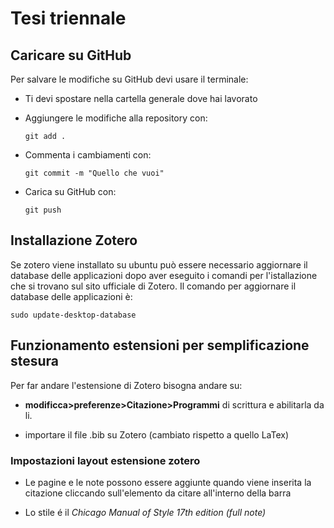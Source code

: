 # Tesi triennale
## Caricare su GitHub
Per salvare le modifiche su GitHub devi usare il terminale:

- Ti devi spostare nella cartella generale dove hai lavorato

- Aggiungere le modifiche alla repository con:

    ```shell
    git add .
    ```    
- Commenta i cambiamenti con:
    ```shell
    git commit -m "Quello che vuoi"
    ```
- Carica su GitHub con:
    ```shell
    git push
    ```
## Installazione Zotero
Se zotero viene installato su ubuntu può essere necessario aggiornare il database delle applicazioni dopo aver eseguito i comandi per l'istallazione che si trovano sul sito ufficiale di Zotero. Il comando per aggiornare il database delle applicazioni è:

    sudo update-desktop-database

## Funzionamento estensioni per semplificazione stesura

Per far andare l'estensione di Zotero bisogna andare su:
- **modificca>preferenze>Citazione>Programmi** di scrittura e abilitarla da li.

- importare il file .bib su Zotero (cambiato rispetto a quello LaTex)

### Impostazioni layout estensione zotero

- Le pagine e le note possono essere aggiunte quando viene inserita la citazione cliccando sull'elemento da citare all'interno della barra

- Lo stile é il *Chicago Manual of Style 17th edition (full note)*
